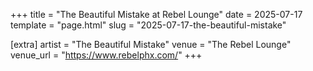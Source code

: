 +++
title = "The Beautiful Mistake at Rebel Lounge"
date = 2025-07-17
template = "page.html"
slug = "2025-07-17-the-beautiful-mistake"

[extra]
artist = "The Beautiful Mistake"
venue = "The Rebel Lounge"
venue_url = "https://www.rebelphx.com/"
+++
